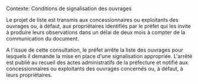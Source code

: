 Contexte: Conditions de signalisation des ouvrages

Le projet de liste est transmis aux concessionnaires ou exploitants des ouvrages ou, à défaut, aux propriétaires identifiés par le préfet qui les invite à produire leurs observations dans un délai de deux mois à compter de la communication du document.

A l'issue de cette consultation, le préfet arrête la liste des ouvrages pour lesquels il demande la mise en place d'une signalisation appropriée. L'arrêté est publié au recueil des actes administratifs de la préfecture et notifié aux concessionnaires ou exploitants des ouvrages concernés ou, à défaut, à leurs propriétaires.